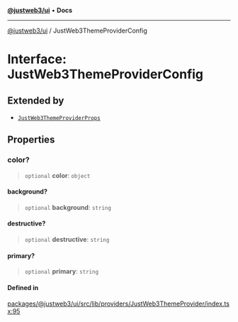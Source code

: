 [**@justweb3/ui**](../README.md) • **Docs**

***

[@justweb3/ui](../globals.md) / JustWeb3ThemeProviderConfig

# Interface: JustWeb3ThemeProviderConfig

## Extended by

- [`JustWeb3ThemeProviderProps`](JustWeb3ThemeProviderProps.md)

## Properties

### color?

> `optional` **color**: `object`

#### background?

> `optional` **background**: `string`

#### destructive?

> `optional` **destructive**: `string`

#### primary?

> `optional` **primary**: `string`

#### Defined in

[packages/@justweb3/ui/src/lib/providers/JustWeb3ThemeProvider/index.tsx:95](https://github.com/JustaName-id/JustaName-sdk/blob/dc845c10af242e3ca87d95ef392516ac0bfa8b95/packages/@justweb3/ui/src/lib/providers/JustWeb3ThemeProvider/index.tsx#L95)
